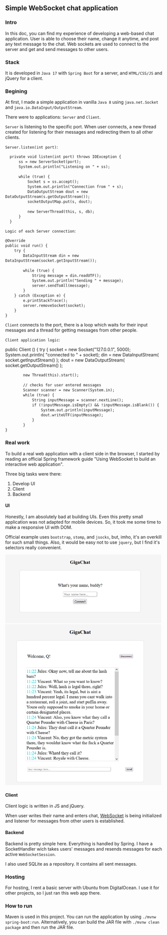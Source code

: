 ## Simple WebSocket chat application

### Intro
In this doc, you can find my experience of developing a web-based chat application.
User is able to choose their name, change it anytime, and post any text message to the chat.
Web sockets are used to connect to the server and get and send messages to other users.

### Stack
It is developed in `Java 17` with `Spring Boot` for a server, and `HTML/CSS/JS` and jQuery for a client.

### Begining
At first, I made a simple application in vanilla `Java 8` using `java.net.Socket` and `java.io.DataInput/OutputStream`.

There were to applications: `Server` and `Client`.

`Server` is listening to the specific port. When user connects, a new thread created for listening for their messages and redirecting them to all other clients.

`Server.listen(int port)`:

      private void listen(int port) throws IOException {
          ss = new ServerSocket(port);
          System.out.println("Listening on " + ss);

          while (true) {
              Socket s = ss.accept();
              System.out.println("Connection from " + s);
              DataOutputStream dout = new DataOutputStream(s.getOutputStream());
              socketOutputMap.put(s, dout);

              new ServerThread(this, s, db);
          }
      }
      
 `Logic of each Server connection`:
 
    @Override
    public void run() {
        try {
            DataInputStream din = new DataInputStream(socket.getInputStream());

            while (true) {
                String message = din.readUTF();
                System.out.println("Sending " + message);
                server.sendToAll(message);
            }
        } catch (Exception e) {
            e.printStackTrace();
            server.removeSocket(socket);
        }
    }
    
`Client` connects to the port, there is a loop which waits for their input messages and a thread for getting messages from other people.

`Client application logic`:

  public Client () {
        try {
            socket = new Socket("127.0.0.1", 5000);
            System.out.println( "connected to " + socket);
            din = new DataInputStream( socket.getInputStream() );
            dout = new DataOutputStream( socket.getOutputStream() );

            new Thread(this).start();

            // checks for user entered messages
            Scanner scanner = new Scanner(System.in);
            while (true) {
                String inputMessage = scanner.nextLine();
                if (!inputMessage.isEmpty() && !inputMessage.isBlank()) {
                    System.out.println(inputMessage);
                    dout.writeUTF(inputMessage);
                }
            }
    }


### Real work
To build a real web application with a client side in the browser,
I started by reading an official Spring framework guide "Using WebSocket to build an interactive web application".

Three big tasks were there:

1. Develop UI
1. Client
2. Backend

#### UI
Honestly, I am absolutely bad at building UIs.
Even this pretty small application was not adapted for mobile devices.
So, it took me some time to make a responsive UI with DOM.

Official example uses `bootstrap`, `stomp`, and `jsocks`, but, imho, it's an overkill for such small things.
Also, it would be easy not to use `jquery`, but I find it's selectors really convenient.

<img src="name-request.png" alt="name request screenshot" width="500"/>
<img src="actuall-chat.png" alt="chat screenshot" width="500"/>

#### Client
Client logic is written in JS and jQuery.

When user writes their name and enters chat, [WebSocket](https://developer.mozilla.org/en-US/docs/Web/API/WebSocket) is being initialized and listener for messages from other users is established.

#### Backend
Backend is pretty simple here.
Everything is handled by Spring.
I have a SocketHandler wich takes users' messages and resends messages for each active `WebSocketSession`.

I also used SQLite as a repository.
It contains all sent messages.

### Hosting
For hosting, I rent a basic server with Ubuntu from DigitalOcean.
I use it for other projects, so I just ran this web app there.

### How to run
Maven is used in this project.
You can run the application by using `./mvnw spring-boot:run`.
Alternatively, you can build the JAR file with `./mvnw clean package` and then run the JAR file.
